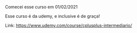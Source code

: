 ﻿Comecei esse curso em 01/02/2021

Esse curso é da udemy, e inclusive é de graça!

Link: https://www.udemy.com/course/cplusplus-intermediario/
